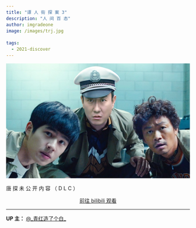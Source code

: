 ```yaml
---
title: "谭 人 街 探 案 3"
description: "人 间 百 态"
author: imgradeone
image: /images/trj.jpg

tags:
  - 2021-discover
---
```


![](/images/trj.jpg)

唐 探 未 公 开 内 容 （ D L C ）

<div style="text-align: center">
  <p><a rel="nofollow noopener noreferrer" target="_blank" href="https://www.bilibili.com/video/BV1XK4y1D7ss" class="button">前往 bilibili 观看</a></p>
</div>

---

**UP 主：** [@\_青红造了个白\_](https://space.bilibili.com/21778075)
